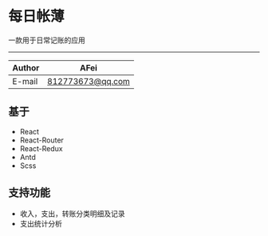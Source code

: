 # 每日帐薄

一款用于日常记账的应用

****
|Author|AFei|
|---|---
|E-mail|812773673@qq.com

## 基于

+ React
+ React-Router
+ React-Redux
+ Antd
+ Scss

## 支持功能

+ 收入，支出，转账分类明细及记录
+ 支出统计分析